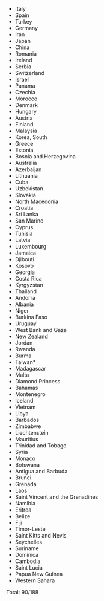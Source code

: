 * Italy
* Spain
* Turkey
* Germany
* Iran
* Japan
* China
* Romania
* Ireland
* Serbia
* Switzerland
* Israel
* Panama
* Czechia
* Morocco
* Denmark
* Hungary
* Austria
* Finland
* Malaysia
* Korea, South
* Greece
* Estonia
* Bosnia and Herzegovina
* Australia
* Azerbaijan
* Lithuania
* Cuba
* Uzbekistan
* Slovakia
* North Macedonia
* Croatia
* Sri Lanka
* San Marino
* Cyprus
* Tunisia
* Latvia
* Luxembourg
* Jamaica
* Djibouti
* Kosovo
* Georgia
* Costa Rica
* Kyrgyzstan
* Thailand
* Andorra
* Albania
* Niger
* Burkina Faso
* Uruguay
* West Bank and Gaza
* New Zealand
* Jordan
* Rwanda
* Burma
* Taiwan*
* Madagascar
* Malta
* Diamond Princess
* Bahamas
* Montenegro
* Iceland
* Vietnam
* Libya
* Barbados
* Zimbabwe
* Liechtenstein
* Mauritius
* Trinidad and Tobago
* Syria
* Monaco
* Botswana
* Antigua and Barbuda
* Brunei
* Grenada
* Laos
* Saint Vincent and the Grenadines
* Namibia
* Eritrea
* Belize
* Fiji
* Timor-Leste
* Saint Kitts and Nevis
* Seychelles
* Suriname
* Dominica
* Cambodia
* Saint Lucia
* Papua New Guinea
* Western Sahara

Total: 90/188